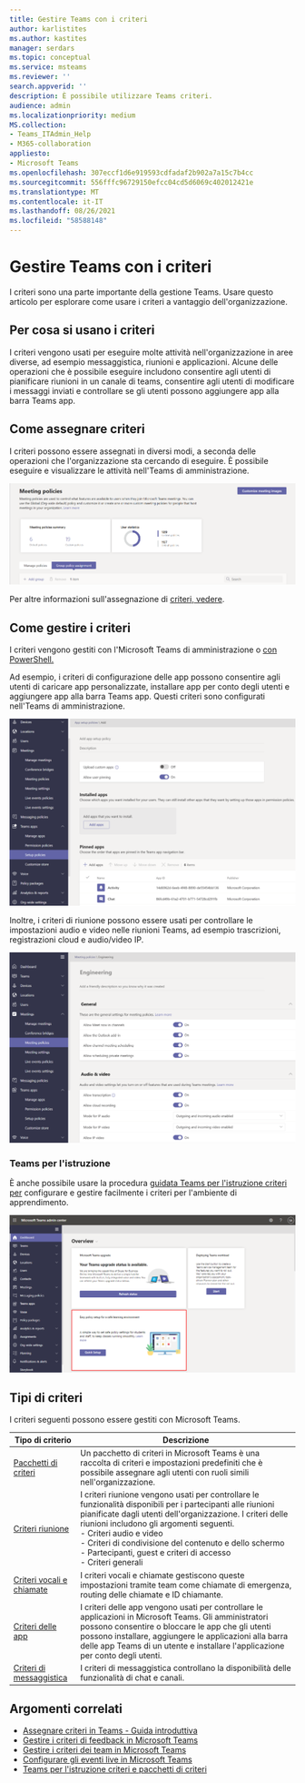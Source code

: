 ```yaml
---
title: Gestire Teams con i criteri
author: karlistites
ms.author: kastites
manager: serdars
ms.topic: conceptual
ms.service: msteams
ms.reviewer: ''
search.appverid: ''
description: È possibile utilizzare Teams criteri.
audience: admin
ms.localizationpriority: medium
MS.collection:
- Teams_ITAdmin_Help
- M365-collaboration
appliesto:
- Microsoft Teams
ms.openlocfilehash: 307eccf1d6e919593cdfadaf2b902a7a15c7b4cc
ms.sourcegitcommit: 556fffc96729150efcc04cd5d6069c402012421e
ms.translationtype: MT
ms.contentlocale: it-IT
ms.lasthandoff: 08/26/2021
ms.locfileid: "58588148"
---
```

# <a name="manage-teams-with-policies"></a>Gestire Teams con i criteri

I criteri sono una parte importante della gestione Teams. Usare questo articolo per esplorare come usare i criteri a vantaggio dell'organizzazione.

## <a name="what-you-use-policies-for"></a>Per cosa si usano i criteri

I criteri vengono usati per eseguire molte attività nell'organizzazione in aree diverse, ad esempio messaggistica, riunioni e applicazioni. Alcune delle operazioni che è possibile eseguire includono consentire agli utenti di pianificare riunioni in un canale di teams, consentire agli utenti di modificare i messaggi inviati e controllare se gli utenti possono aggiungere app alla barra Teams app.

## <a name="how-to-assign-policies"></a>Come assegnare criteri

I criteri possono essere assegnati in diversi modi, a seconda delle operazioni che l'organizzazione sta cercando di eseguire. È possibile eseguire e visualizzare le attività nell'Teams di amministrazione.

![Screenshot dell'assegnazione di Criteri di gruppo.](media/group-policy-assignment.png)

Per altre informazioni sull'assegnazione di [criteri, vedere](policy-assignment-overview.md).

## <a name="how-to-manage-policies"></a>Come gestire i criteri

I criteri vengono gestiti con l'Microsoft Teams di amministrazione o [con PowerShell.](./teams-powershell-managing-teams.md#manage-policies-via-powershell)

Ad esempio, i criteri di configurazione delle app possono consentire agli utenti di caricare app personalizzate, installare app per conto degli utenti e aggiungere app alla barra Teams app. Questi criteri sono configurati nell'Teams di amministrazione.

![Screenshot dei criteri di configurazione delle app.](media/app-setup-policy.png)

Inoltre, i criteri di riunione possono essere usati per controllare le impostazioni audio e video nelle riunioni Teams, ad esempio trascrizioni, registrazioni cloud e audio/video IP.

![Screenshot dei criteri della riunione.](media/engineering-meeting-policy.png)

### <a name="teams-for-education"></a>Teams per l'istruzione

È anche possibile usare la procedura [guidata Teams per l'istruzione criteri per](easy-policy-setup-edu.md) configurare e gestire facilmente i criteri per l'ambiente di apprendimento.

![Screenshot della procedura guidata Teams per l'istruzione criteri di gruppo.](media/easy-policy-setup-quick-setup.png)

## <a name="types-of-policies"></a>Tipi di criteri

I criteri seguenti possono essere gestiti con Microsoft Teams.

Tipo di criterio | Descrizione
------------|------------
[Pacchetti di criteri](manage-policy-packages.md) | Un pacchetto di criteri in Microsoft Teams è una raccolta di criteri e impostazioni predefiniti che è possibile assegnare agli utenti con ruoli simili nell'organizzazione.
[Criteri riunione](meeting-policies-in-teams.md) | I criteri riunione vengono usati per controllare le funzionalità disponibili per i partecipanti alle riunioni pianificate dagli utenti dell'organizzazione. I criteri delle riunioni includono gli argomenti seguenti.<br> - Criteri audio e video<br> - Criteri di condivisione del contenuto e dello schermo<br> - Partecipanti, guest e criteri di accesso<br> - Criteri generali
[Criteri vocali e chiamate](voice-and-calling-policies.md)| I criteri vocali e chiamate gestiscono queste impostazioni tramite team come chiamate di emergenza, routing delle chiamate e ID chiamante.
[Criteri delle app](app-policies.md)| I criteri delle app vengono usati per controllare le applicazioni in Microsoft Teams. Gli amministratori possono consentire o bloccare le app che gli utenti possono installare, aggiungere le applicazioni alla barra delle app Teams di un utente e installare l'applicazione per conto degli utenti.
[Criteri di messaggistica](messaging-policies-in-teams.md)| I criteri di messaggistica controllano la disponibilità delle funzionalità di chat e canali.

## <a name="related-topics"></a>Argomenti correlati

* [Assegnare criteri in Teams - Guida introduttiva](policy-assignment-overview.md)
* [Gestire i criteri di feedback in Microsoft Teams](manage-feedback-policies-in-teams.md)
* [Gestire i criteri dei team in Microsoft Teams](teams-policies.md)
* [Configurare gli eventi live in Microsoft Teams](teams-live-events/set-up-for-teams-live-events.md)
* [Teams per l'istruzione criteri e pacchetti di criteri](policy-packages-edu.md)